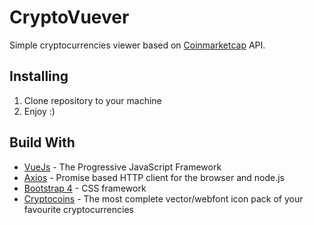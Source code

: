 # CryptoVuever
Simple cryptocurrencies viewer based on [Coinmarketcap](https://coinmarketcap.com/) API.
## Installing
1. Clone repository to your machine
2. Enjoy :)
## Build With
- [VueJs](https://vuejs.org/) - The Progressive
JavaScript Framework
- [Axios](https://github.com/axios/axios) - Promise based HTTP client for the browser and node.js
- [Bootstrap 4](https://getbootstrap.com/) - CSS framework
- [Cryptocoins](https://github.com/AllienWorks/cryptocoins) - The most complete vector/webfont icon pack of your favourite cryptocurrencies